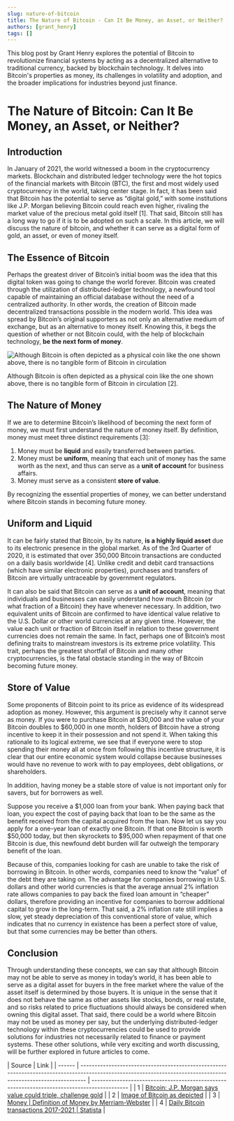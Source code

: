 ```yaml
---
slug: nature-of-bitcoin
title: The Nature of Bitcoin - Can It Be Money, an Asset, or Neither?
authors: [grant_henry]
tags: []
---
```


This blog post by Grant Henry explores the potential of Bitcoin to revolutionize financial systems by acting as a decentralized alternative to traditional currency, backed by blockchain technology. It delves into Bitcoin's properties as money, its challenges in volatility and adoption, and the broader implications for industries beyond just finance.

<!-- truncate -->

# The Nature of Bitcoin: Can It Be Money, an Asset, or Neither?

## Introduction

In January of 2021, the world witnessed a boom in the cryptocurrency markets. Blockchain and distributed ledger technology were the hot topics of the financial markets with Bitcoin (BTC), the first and most widely used cryptocurrency in the world, taking center stage. In fact, it has been said that Bitcoin has the potential to serve as “digital gold,” with some institutions like J.P. Morgan believing Bitcoin could reach even higher, rivaling the market value of the precious metal gold itself [1]. That said, Bitcoin still has a long way to go if it is to be adopted on such a scale. In this article, we will discuss the nature of bitcoin, and whether it can serve as a digital form of gold, an asset, or even of money itself.

## The Essence of Bitcoin

Perhaps the greatest driver of Bitcoin’s initial boom was the idea that this digital token was going to change the world forever. Bitcoin was created through the utilization of distributed-ledger technology, a newfound tool capable of maintaining an official database without the need of a centralized authority. In other words, the creation of Bitcoin made decentralized transactions possible in the modern world. This idea was spread by Bitcoin’s original supporters as not only an alternative medium of exchange, but as an alternative to money itself. Knowing this, it begs the question of whether or not Bitcoin could, with the help of blockchain technology, **be the next form of money**.

![Although Bitcoin is often depicted as a physical coin like the one shown above, there is no tangible form of Bitcoin in circulation](https://specials-images.forbesimg.com/dam/imageserve/1067593436/960x0.jpg?fit=scale)

Although Bitcoin is often depicted as a physical coin like the one shown above, there is no tangible form of Bitcoin in circulation [2].

## The Nature of Money

If we are to determine Bitcoin’s likelihood of becoming the next form of money, we must first understand the nature of money itself. By definition, money must meet three distinct requirements [3]:

1. Money must be **liquid** and easily transferred between parties.
2. Money must be **uniform**, meaning that each unit of money has the same worth as the next, and thus can serve as a **unit of account** for business affairs.
3. Money must serve as a consistent **store of value**.

By recognizing the essential properties of money, we can better understand where Bitcoin stands in becoming future money.

## Uniform and Liquid

It can be fairly stated that Bitcoin, by its nature, **is a highly liquid asset** due to its electronic presence in the global market. As of the 3rd Quarter of 2020, it is estimated that over 350,000 Bitcoin transactions are conducted on a daily basis worldwide [4]. Unlike credit and debit card transactions (which have similar electronic properties), purchases and transfers of Bitcoin are virtually untraceable by government regulators.

It can also be said that Bitcoin can serve as a **unit of account**, meaning that individuals and businesses can easily understand how much Bitcoin (or what fraction of a Bitcoin) they have whenever necessary. In addition, two equivalent units of Bitcoin are confirmed to have identical value relative to the U.S. Dollar or other world currencies at any given time. However, the value each unit or fraction of Bitcoin itself in relation to these government currencies does not remain the same. In fact, perhaps one of Bitcoin’s most defining traits to mainstream investors is its extreme price volatility. This trait, perhaps the greatest shortfall of Bitcoin and many other cryptocurrencies, is the fatal obstacle standing in the way of Bitcoin becoming future money.

## Store of Value

Some proponents of Bitcoin point to its price as evidence of its widespread adoption as money. However, this argument is precisely why it cannot serve as money. If you were to purchase Bitcoin at $30,000 and the value of your Bitcoin doubles to $60,000 in one month, holders of Bitcoin have a strong incentive to keep it in their possession and not spend it. When taking this rationale to its logical extreme, we see that if everyone were to stop spending their money all at once from following this incentive structure, it is clear that our entire economic system would collapse because businesses would have no revenue to work with to pay employees, debt obligations, or shareholders.

In addition, having money be a stable store of value is not important only for savers, but for borrowers as well.

Suppose you receive a $1,000 loan from your bank. When paying back that loan, you expect the cost of paying back that loan to be the same as the benefit received from the capital acquired from the loan. Now let us say you apply for a one-year loan of exactly one Bitcoin. If that one Bitcoin is worth $50,000 today, but then skyrockets to $95,000 when repayment of that one Bitcoin is due, this newfound debt burden will far outweigh the temporary benefit of the loan.

Because of this, companies looking for cash are unable to take the risk of borrowing in Bitcoin. In other words, companies need to know the “value” of the debt they are taking on. The advantage for companies borrowing in U.S. dollars and other world currencies is that the average annual 2% inflation rate allows companies to pay back the fixed loan amount in “cheaper” dollars, therefore providing an incentive for companies to borrow additional capital to grow in the long-term. That said, a 2% inflation rate still implies a slow, yet steady depreciation of this conventional store of value, which indicates that no currency in existence has been a perfect store of value, but that some currencies may be better than others.

## Conclusion

Through understanding these concepts, we can say that although Bitcoin may not be able to serve as money in today’s world, it has been able to serve as a digital asset for buyers in the free market where the value of the asset itself is determined by those buyers. It is unique in the sense that it does not behave the same as other assets like stocks, bonds, or real estate, and so risks related to price fluctuations should always be considered when owning this digital asset. That said, there could be a world where Bitcoin may not be used as money per say, but the underlying distributed-ledger technology within these cryptocurrencies could be used to provide solutions for industries not necessarily related to finance or payment systems. These other solutions, while very exciting and worth discussing, will be further explored in future articles to come.

| Source | Link                                                                                                                                                           |
| ------ | -------------------------------------------------------------------------------------------------------------------------------------------------------------- | ------------------------------------------------------------------------------------------- |
| 1      | [Bitcoin: J.P. Morgan says value could triple, challenge gold](https://fortune.com/2020/10/26/jp-morgan-chase-bitcoin-predictions-analyst-jpm-cryptocurrency/) |
| 2      | [Image of Bitcoin as depicted](https://specials-images.forbesimg.com/dam/imageserve/1067593436/960x0.jpg?fit=scale)                                            |
| 3      | [Money                                                                                                                                                         | Definition of Money by Merriam-Webster](https://www.merriam-webster.com/dictionary/money)   |
| 4      | [Daily Bitcoin transactions 2017-2021                                                                                                                          | Statista](https://www.statista.com/statistics/730806/daily-number-of-bitcoin-transactions/) |
